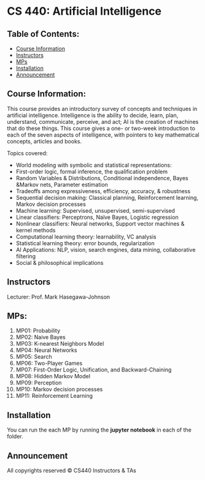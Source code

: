 # CS 440: Artificial Intelligence

## Table of Contents:

* [Course Information](#course-information)
* [Instructors](#instructors)
* [MPs](#mps)
* [Installation](#installation)
* [Announcement](#announcement)

## Course Information:

This course provides an introductory survey of concepts and techniques in artificial intelligence. Intelligence is the ability to decide, learn, plan, understand, communicate, perceive, and act; AI is the creation of machines that do these things. This course gives a one- or two-week introduction to each of the seven aspects of intelligence, with pointers to key mathematical concepts, articles and books.

Topics covered:
- World modeling with symbolic and statistical representations:
- First-order logic, formal inference, the qualification problem
- Random Variables & Distributions, Conditional independence, Bayes &Markov nets, Parameter estimation
- Tradeoffs among expressiveness, efficiency, accuracy, & robustness
- Sequential decision making: Classical planning, Reinforcement learning, Markov decision processes
- Machine learning: Supervised, unsupervised, semi-supervised
- Linear classifiers: Perceptrons, Naïve Bayes, Logistic regression
- Nonlinear classifiers: Neural networks, Support vector machines & kernel methods
- Computational learning theory: learnability, VC analysis
- Statistical learning theory: error bounds, regularization
- AI Applications: NLP, vision, search engines, data mining, collaborative filtering
- Social & philosophical implications

## Instructors

Lecturer: Prof. Mark Hasegawa-Johnson

## MPs:

1. MP01: Probability
2. MP02: Naive Bayes
3. MP03: K-nearest Neighbors Model
4. MP04: Neural Networks
5. MP05: Search
6. MP06: Two-Player Games
7. MP07: First-Order Logic, Unification, and Backward-Chaining
8. MP08: Hidden Markov Model
9. MP09: Perception
10. MP10: Markov decision processes
11. MP11: Reinforcement Learning

## Installation

You can run the each MP by running the **jupyter notebook** in each of the folder.

## Announcement

All copyrights reserved © CS440 Instructors & TAs



